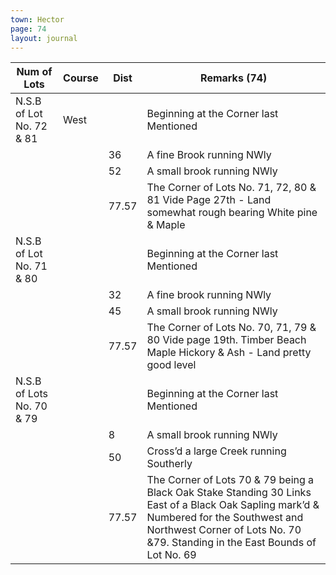 ```yaml
---
town: Hector
page: 74
layout: journal
---
```


| Num of Lots | Course | Dist | Remarks (74) |
|-|-|-|-|
| N.S.B of Lot No. 72 & 81 | West | | Beginning at the Corner last Mentioned |
| | | 36 | A fine Brook running NWly |
| | | 52 | A small brook running NWly |
| | | 77.57 | The Corner of Lots No. 71, 72, 80 & 81 Vide Page 27th - Land somewhat rough bearing White pine & Maple |
| N.S.B of Lot No. 71 & 80 | | | Beginning at the Corner last Mentioned |
| | | 32 | A fine brook running NWly |
| | | 45 | A small brook running NWly |
| | | 77.57 | The Corner of Lots No. 70, 71, 79 & 80 Vide page 19th. Timber Beach Maple Hickory & Ash - Land pretty good level |
| N.S.B of Lots No. 70 & 79 | | | Beginning at the Corner last Mentioned |
| | | 8 | A small brook running NWly |
| | | 50 | Cross’d a large Creek running Southerly |
| | | 77.57 | The Corner of Lots 70 & 79 being a Black Oak Stake Standing 30 Links East of a Black Oak Sapling mark’d & Numbered for the Southwest and Northwest Corner of Lots No. 70 &79. Standing in the East Bounds of Lot No. 69 |

